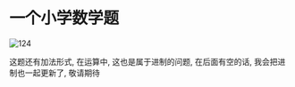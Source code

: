 一个小学数学题  
=====

![124](https://github.com/KissMyLady/Tools/blob/master/img/ScreenShot00124.jpg)  

这题还有加法形式, 在运算中, 这也是属于进制的问题, 在后面有空的话, 我会把进制也一起更新了, 敬请期待





